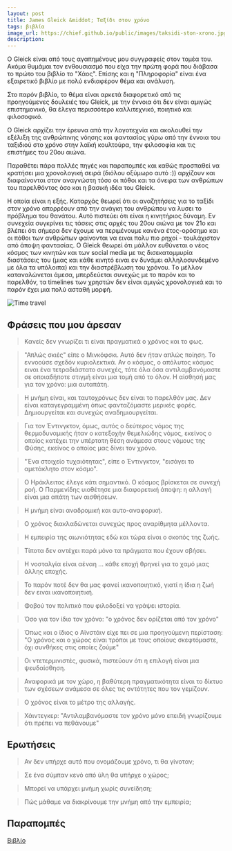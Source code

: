 ```yaml
---
layout: post
title: James Gleick &middot; Ταξίδι στον χρόνο
tags: βιβλία
image_url: https://chief.github.io/public/images/taksidi-ston-xrono.jpg
description:
---
```


Ο Gleick είναι από τους αγαπημένους μου συγγραφείς στον τομέα του.
Ακόμα θυμάμαι τον ενθουσιασμό που είχα την πρώτη φορά που διάβασα το
πρώτο του βιβλίο το "Χάος". Επίσης και η "Πληροφορία" είναι ένα
εξαιρετικό βιβλίο με πολύ ενδιαφέρον θέμα και ανάλυση.

<!--more-->

Στο παρόν βιβλίο, το θέμα είναι αρκετά διαφορετικό από τις
προηγούμενες δουλειές του Gleick, με την έννοια ότι δεν είναι αμιγώς
επιστημονικό, θα έλεγα περισσότερο καλλιτεχνικό, ποιητικό και
φιλοσοφικό.

O Gleick αρχίζει την έρευνα από την λογοτεχνία και ακολουθεί την
εξέλιξη της ανθρώπινης νόησης και φαντασίας γύρω από την έννοια του
ταξιδιού στο χρόνο στην λαϊκή κουλτούρα, την φιλοσοφία και τις
επιστήμες του 20ου αιώνα.

Παραθέτει πάρα πολλές πηγές και παραπομπές και καθώς προσπαθεί να
κρατήσει μια χρονολογική σειρά (διόλου οξύμωρο αυτό :)) αρχίζουν και
διαφαίνονται στον αναγνώστη τόσο οι πόθοι και τα όνειρα των ανθρώπων του
παρελθόντος όσο και η βασική ιδέα του Gleick.

Η οποία είναι η εξής. Καταρχάς θεωρεί ότι οι αναζητήσεις για το ταξίδι
στον χρόνο απορρέουν από την ανάγκη του ανθρώπου να λυσει το πρόβλημα
του θανάτου. Αυτό πιστεύει ότι είναι η κινητήριος δύναμη. Εν συνεχεία
συγκρίνει τις τάσεις στις αρχές του 20ου αιώνα με τον 21ο και βλέπει
ότι σήμερα δεν έχουμε να περιμένουμε κανένα έτος-ορόσημο και οι πόθοι
των ανθρώπων φαίνονται να ειναι πολυ πιο ρηχοί - τουλάχιστον από άποψη
φαντασίας. Ο Gleick θεωρεί ότι μάλλον ευθύνεται ο νέος κόσμος των
κινητών και των social media με τις δισεκατομμυρία διαστάσεις του
(μιας και κάθε κινητό ειναι εν δυνάμει αλληλοσυνδεμένο με όλα τα
υπόλοιπα) και την διαστρέβλωση του χρόνου. Tο μέλλον καταναλώνεται
άμεσα, μπερδεύεται συνεχώς με το παρόν και το παρελθόν, τα timelines
των χρηστών δεν είναι αμιγώς χρονολογικά και το παρόν έχει μια πολύ
ασταθή μορφή.


![Time travel](https://chief.github.io/public/images/taksidi-ston-xrono.jpg)


## Φράσεις που μου άρεσαν

> Κανείς δεν γνωρίζει τι είναι πραγματικά ο χρόνος και το φως.

> "Απλώς σκιές" είπε ο Μινκόφσκι. Αυτό δεν ήταν απλώς ποίηση. Το
> εννοούσε σχεδόν κυριολεκτικά. Αν ο κόσμος, ο απόλυτος κόσμος ειναι
> ένα τετραδιάστατο συνεχές, τότε όλα όσα αντιλαμβανόμαστε σε
> οποιαδήποτε στιγμή είναι μια τομή από το όλον. Η αίσθησή μας για τον
> χρόνο: μια αυταπάτη.

> Η μνήμη είναι, και ταυτοχρόνως δεν είναι το παρελθόν μας. Δεν είναι
> καταγεγραμμένη όπως φανταζόμαστε μερικές φορές. Δημιουργείται και
> συνεχώς αναδημιουργείται.

> Για τον Έντινγκτον, όμως, αυτός ο δεύτερος νόμος της θερμοδυναμικής
> ήταν ο κατεξοχήν θεμελιώδης νόμος, εκείνος ο οποίος κατέχει την
> υπέρτατη θέση ανάμεσα στους νόμους της Φύσης, εκείνος ο οποίος μας
> δίνει τον χρόνο.

> "Ένα στοιχείο τυχαιότητας", είπε ο Έντινγκτον, "εισάγει το
> αμετάκλητο στον κόσμο".

> O Ηράκλειτος έλεγε κάτι σημαντικό. Ο κόσμος βρίσκεται σε συνεχή ροή.
> Ο Παρμενίδης υιοθέτησε μια διαφορετική άποψη: η αλλαγή είναι μια
> απάτη των αισθήσεων.

> Η μνήμη είναι αναδρομική και αυτο-αναφορική.

> Ο χρόνος διακλαδώνεται συνεχώς προς αναρίθμητα μέλλοντα.

> Η εμπειρία της αιωνιότητας εδώ και τώρα είναι ο σκοπός της ζωής.

> Τίποτα δεν αντέχει παρά μόνο τα πράγματα που έχουν σβήσει.

> Η νοσταλγία είναι αέναη ... κάθε εποχή θρηνεί για το χαμό μιας άλλης εποχής.

> Το παρόν ποτέ δεν θα μας φανεί ικανοποιητικό, γιατί η ίδια η ζωή δεν
> ειναι ικανοποιητική.

> Φοβού τον πολιτικό που φιλοδοξεί να γράψει ιστορία.

> Όσο για τον ίδιο τον χρόνο: "ο χρόνος δεν ορίζεται από τον χρόνο"

> Όπως και ο ίδιος ο Αϊνστάιν είχε πει σε μια προηγούμενη περίσταση:
> "Ο χρόνος και ο χώρος είναι τρόποι με τους οποίους σκεφτόμαστε, όχι
> συνθήκες στις οποίες ζούμε"

> Οι ντετερμινιστές, φυσικά, πιστεύουν ότι η επιλογή είναι μια
> ψευδαίσθηση.

> Αναφορικά με τον χώρο, η βαθύτερη πραγματικότητα είναι το δίκτυο των
> σχέσεων ανάμεσα σε όλες τις οντότητες που τον γεμίζουν.

> Ο χρόνος είναι το μέτρο της αλλαγής.

> Χάιντεγκερ: "Αντιλαμβανόμαστε τον χρόνο μόνο επειδή γνωρίζουμε ότι
> πρέπει να πεθάνουμε"

## Ερωτήσεις

> Αν δεν υπήρχε αυτό που ονομάζουμε χρόνο, τι θα γίνοταν;

> Σε ένα σύμπαν κενό από ύλη θα υπήρχε ο χώρος;

> Μπορεί να υπάρχει μνήμη χωρίς συνείδηση;

> Πώς μάθαμε να διακρίνουμε την μνήμη από την εμπειρία;

## Παραπομπές

[Βιβλίο](https://www.skroutz.gr/books/20896157.%CE%A4%CE%B1%CE%BE%CE%AF%CE%B4%CE%B9-%CF%83%CF%84%CE%BF%CE%BD-%CF%87%CF%81%CF%8C%CE%BD%CE%BF.html)

